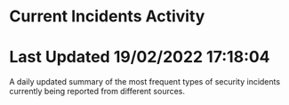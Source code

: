 # Current Incidents Activity 
# Last Updated 19/02/2022 17:18:04 

 A daily updated summary of the most frequent types of security incidents currently being reported from different sources.


